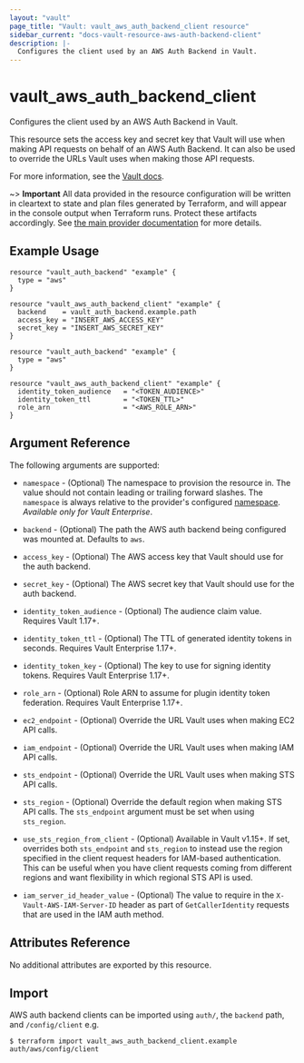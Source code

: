 ```yaml
---
layout: "vault"
page_title: "Vault: vault_aws_auth_backend_client resource"
sidebar_current: "docs-vault-resource-aws-auth-backend-client"
description: |-
  Configures the client used by an AWS Auth Backend in Vault.
---
```


# vault\_aws\_auth\_backend\_client

Configures the client used by an AWS Auth Backend in Vault.

This resource sets the access key and secret key that Vault will use
when making API requests on behalf of an AWS Auth Backend. It can also
be used to override the URLs Vault uses when making those API requests.

For more information, see the
[Vault docs](https://www.vaultproject.io/api-docs/auth/aws#configure-client).

~> **Important** All data provided in the resource configuration will be
written in cleartext to state and plan files generated by Terraform, and
will appear in the console output when Terraform runs. Protect these
artifacts accordingly. See
[the main provider documentation](../index.html)
for more details.

## Example Usage

```hcl
resource "vault_auth_backend" "example" {
  type = "aws"
}

resource "vault_aws_auth_backend_client" "example" {
  backend    = vault_auth_backend.example.path
  access_key = "INSERT_AWS_ACCESS_KEY"
  secret_key = "INSERT_AWS_SECRET_KEY"
}
```

```hcl
resource "vault_auth_backend" "example" {
  type = "aws"
}

resource "vault_aws_auth_backend_client" "example" { 
  identity_token_audience   = "<TOKEN_AUDIENCE>"
  identity_token_ttl        = "<TOKEN_TTL>"
  role_arn		            = "<AWS_ROLE_ARN>"
}
```

## Argument Reference

The following arguments are supported:

* `namespace` - (Optional) The namespace to provision the resource in.
  The value should not contain leading or trailing forward slashes.
  The `namespace` is always relative to the provider's configured [namespace](/docs/providers/vault/index.html#namespace).
   *Available only for Vault Enterprise*.

* `backend` - (Optional) The path the AWS auth backend being configured was
    mounted at.  Defaults to `aws`.

* `access_key` - (Optional) The AWS access key that Vault should use for the
    auth backend.

* `secret_key` - (Optional) The AWS secret key that Vault should use for the
    auth backend.

* `identity_token_audience` - (Optional) The audience claim value. Requires Vault 1.17+.

* `identity_token_ttl` - (Optional) The TTL of generated identity tokens in seconds. Requires Vault Enterprise 1.17+.

* `identity_token_key` - (Optional) The key to use for signing identity tokens. Requires Vault Enterprise 1.17+.

* `role_arn` - (Optional) Role ARN to assume for plugin identity token federation. Requires Vault Enterprise 1.17+.

* `ec2_endpoint` - (Optional) Override the URL Vault uses when making EC2 API
    calls.

* `iam_endpoint` - (Optional) Override the URL Vault uses when making IAM API
    calls.

* `sts_endpoint` - (Optional) Override the URL Vault uses when making STS API
    calls.

* `sts_region` - (Optional) Override the default region when making STS API 
    calls. The `sts_endpoint` argument must be set when using `sts_region`.

* `use_sts_region_from_client` - (Optional) Available in Vault v1.15+. If set, 
    overrides both `sts_endpoint` and `sts_region` to instead use the region
    specified in the client request headers for IAM-based authentication.
    This can be useful when you have client requests coming from different 
    regions and want flexibility in which regional STS API is used.

* `iam_server_id_header_value` - (Optional) The value to require in the
    `X-Vault-AWS-IAM-Server-ID` header as part of `GetCallerIdentity` requests
    that are used in the IAM auth method.

## Attributes Reference

No additional attributes are exported by this resource.

## Import

AWS auth backend clients can be imported using `auth/`, the `backend` path, and `/config/client` e.g.

```
$ terraform import vault_aws_auth_backend_client.example auth/aws/config/client
```

